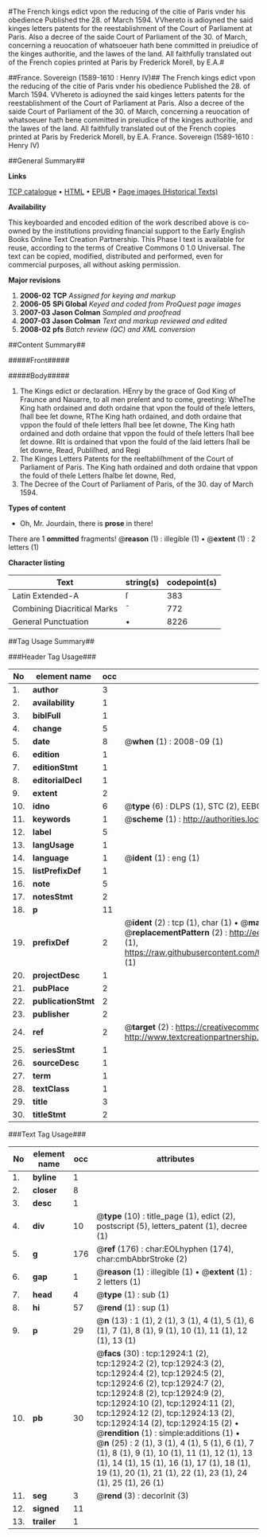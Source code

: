#The French kings edict vpon the reducing of the citie of Paris vnder his obedience Published the 28. of March 1594. VVhereto is adioyned the said kinges letters patents for the reestablishment of the Court of Parliament at Paris. Also a decree of the saide Court of Parliament of the 30. of March, concerning a reuocation of whatsoeuer hath bene committed in preiudice of the kinges authoritie, and the lawes of the land. All faithfully translated out of the French copies printed at Paris by Frederick Morell, by E.A.#

##France. Sovereign (1589-1610 : Henry IV)##
The French kings edict vpon the reducing of the citie of Paris vnder his obedience Published the 28. of March 1594. VVhereto is adioyned the said kinges letters patents for the reestablishment of the Court of Parliament at Paris. Also a decree of the saide Court of Parliament of the 30. of March, concerning a reuocation of whatsoeuer hath bene committed in preiudice of the kinges authoritie, and the lawes of the land. All faithfully translated out of the French copies printed at Paris by Frederick Morell, by E.A.
France. Sovereign (1589-1610 : Henry IV)

##General Summary##

**Links**

[TCP catalogue](http://www.ota.ox.ac.uk/tcp/)  • 
[HTML](http://tei.it.ox.ac.uk/tcp/Texts-HTML/free/A02/A02975.html)  • 
[EPUB](http://tei.it.ox.ac.uk/tcp/Texts-EPUB/free/A02/A02975.epub) • 
[Page images (Historical Texts)](https://data.historicaltexts.jisc.ac.uk/view?pubId=eebo-99847861e&pageId=eebo-99847861e-12924-1)

**Availability**

This keyboarded and encoded edition of the
	       work described above is co-owned by the institutions
	       providing financial support to the Early English Books
	       Online Text Creation Partnership. This Phase I text is
	       available for reuse, according to the terms of Creative
	       Commons 0 1.0 Universal. The text can be copied,
	       modified, distributed and performed, even for
	       commercial purposes, all without asking permission.

**Major revisions**

1. __2006-02__ __TCP__ *Assigned for keying and markup*
1. __2006-05__ __SPi Global__ *Keyed and coded from ProQuest page images*
1. __2007-03__ __Jason Colman__ *Sampled and proofread*
1. __2007-03__ __Jason Colman__ *Text and markup reviewed and edited*
1. __2008-02__ __pfs__ *Batch review (QC) and XML conversion*

##Content Summary##

#####Front#####

#####Body#####

1. The Kings edict or declaration.
HEnry by the grace of God King of Fraunce and Nauarre, to all men preſent and to come, greeting: WheThe King hath ordained and doth ordaine that vpon the fould of theſe letters, ſhall bee ſet downe, RThe King hath ordained, and doth ordaine that vppon the fould of theſe letters ſhall bee ſet downe, The King hath ordained and doth ordaine that vppon the fould of theſe letters ſhall bee ſet downe. RIt is ordained that vpon the fould of the ſaid letters ſhall be ſet downe, Read, Publiſhed, and Regi
1. The Kinges Letters Patents for the reeſtabliſhment of the Court of Parliament of Paris.
The King hath ordained and doth ordaine that vppon the fould of theſe Letters ſhalbe ſet downe, Red,
1. The Decree of the Court of Parliament of Paris, of the 30. day of March 1594.

**Types of content**

  * Oh, Mr. Jourdain, there is **prose** in there!

There are 1 **ommitted** fragments! 
 @__reason__ (1) : illegible (1)  •  @__extent__ (1) : 2 letters (1)

**Character listing**


|Text|string(s)|codepoint(s)|
|---|---|---|
|Latin Extended-A|ſ|383|
|Combining             Diacritical Marks|̄|772|
|General Punctuation|•|8226|

##Tag Usage Summary##

###Header Tag Usage###

|No|element name|occ|attributes|
|---|---|---|---|
|1.|__author__|3||
|2.|__availability__|1||
|3.|__biblFull__|1||
|4.|__change__|5||
|5.|__date__|8| @__when__ (1) : 2008-09 (1)|
|6.|__edition__|1||
|7.|__editionStmt__|1||
|8.|__editorialDecl__|1||
|9.|__extent__|2||
|10.|__idno__|6| @__type__ (6) : DLPS (1), STC (2), EEBO-CITATION (1), PROQUEST (1), VID (1)|
|11.|__keywords__|1| @__scheme__ (1) : http://authorities.loc.gov/ (1)|
|12.|__label__|5||
|13.|__langUsage__|1||
|14.|__language__|1| @__ident__ (1) : eng (1)|
|15.|__listPrefixDef__|1||
|16.|__note__|5||
|17.|__notesStmt__|2||
|18.|__p__|11||
|19.|__prefixDef__|2| @__ident__ (2) : tcp (1), char (1)  •  @__matchPattern__ (2) : ([0-9\-]+):([0-9IVX]+) (1), (.+) (1)  •  @__replacementPattern__ (2) : http://eebo.chadwyck.com/downloadtiff?vid=$1&page=$2 (1), https://raw.githubusercontent.com/textcreationpartnership/Texts/master/tcpchars.xml#$1 (1)|
|20.|__projectDesc__|1||
|21.|__pubPlace__|2||
|22.|__publicationStmt__|2||
|23.|__publisher__|2||
|24.|__ref__|2| @__target__ (2) : https://creativecommons.org/publicdomain/zero/1.0/ (1), http://www.textcreationpartnership.org/docs/. (1)|
|25.|__seriesStmt__|1||
|26.|__sourceDesc__|1||
|27.|__term__|1||
|28.|__textClass__|1||
|29.|__title__|3||
|30.|__titleStmt__|2||


###Text Tag Usage###

|No|element name|occ|attributes|
|---|---|---|---|
|1.|__byline__|1||
|2.|__closer__|8||
|3.|__desc__|1||
|4.|__div__|10| @__type__ (10) : title_page (1), edict (2), postscript (5), letters_patent (1), decree (1)|
|5.|__g__|176| @__ref__ (176) : char:EOLhyphen (174), char:cmbAbbrStroke (2)|
|6.|__gap__|1| @__reason__ (1) : illegible (1)  •  @__extent__ (1) : 2 letters (1)|
|7.|__head__|4| @__type__ (1) : sub (1)|
|8.|__hi__|57| @__rend__ (1) : sup (1)|
|9.|__p__|29| @__n__ (13) : 1 (1), 2 (1), 3 (1), 4 (1), 5 (1), 6 (1), 7 (1), 8 (1), 9 (1), 10 (1), 11 (1), 12 (1), 13 (1)|
|10.|__pb__|30| @__facs__ (30) : tcp:12924:1 (2), tcp:12924:2 (2), tcp:12924:3 (2), tcp:12924:4 (2), tcp:12924:5 (2), tcp:12924:6 (2), tcp:12924:7 (2), tcp:12924:8 (2), tcp:12924:9 (2), tcp:12924:10 (2), tcp:12924:11 (2), tcp:12924:12 (2), tcp:12924:13 (2), tcp:12924:14 (2), tcp:12924:15 (2)  •  @__rendition__ (1) : simple:additions (1)  •  @__n__ (25) : 2 (1), 3 (1), 4 (1), 5 (1), 6 (1), 7 (1), 8 (1), 9 (1), 10 (1), 11 (1), 12 (1), 13 (1), 14 (1), 15 (1), 16 (1), 17 (1), 18 (1), 19 (1), 20 (1), 21 (1), 22 (1), 23 (1), 24 (1), 25 (1), 26 (1)|
|11.|__seg__|3| @__rend__ (3) : decorInit (3)|
|12.|__signed__|11||
|13.|__trailer__|1||
